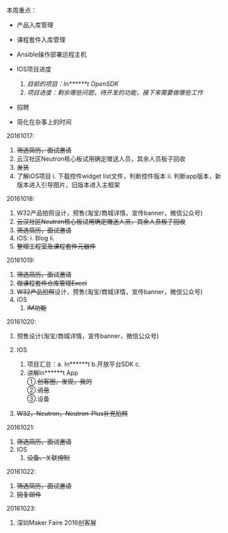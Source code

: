 本周重点：

* 产品入库管理

* 课程套件入库管理

* Ansible操作部署远程主机

* IOS项目进度

  1. _目前的项目：_In\*\*\*\*\*\*t_     OpenSDK_
  2. _项目进度：剩余哪些问题，待开发的功能，接下来需要做哪些工作_

* 招聘

* 简化在杂事上的时间

20161017:

1. ~~筛选简历，面试邀请~~
2. 云汉社区Neutron核心板试用确定赠送人员，其余人员板子回收
3. ~~发货~~
4. 了解iOS项目
   i. 下载控件widget list文件，判断控件版本
   ii. 判断app版本，新版本进入引导图片，旧版本进入主框架

20161018:

1. W32产品拍照设计，预售\(淘宝\/商城详情，宣传banner，微信公众号\)
2. ~~云汉社区Neutron核心板试用确定赠送人员，其余人员板子回收~~
3. ~~筛选简历，面试邀请~~
4. iOS: 
   i. Blog
   ii.
5. ~~整理工程室及课程套件元器件~~

20161019:

1. ~~筛选简历，面试邀请~~
2. ~~做课程套件仓库管理Excel~~
3. ~~W32产品拍照~~设计，预售\(淘宝\/商城详情，宣传banner，微信公众号\)
4. iOS
   1. ~~IM功能~~

20161020:

1. 预售设计\(淘宝\/商城详情，宣传banner，微信公众号\)
2. IOS  
   1. 项目汇总：a. In\*\*\*\*\*\*t  b.开放平台SDK    c.  
   2. 讲解In\*\*\*\*\*\*t App  
   ①.~~创客圈，发现，我的~~  
   ②.~~消息~~  
   ③.设备

3. ~~W32，Neutron，Neutron-Plus补充拍照~~

20161021:

1. ~~筛选简历，面试邀请~~
2. IOS
   1. ~~设备、关联控制~~

20161022:

1. ~~筛选简历，面试邀请~~
2. ~~回复邮件~~

20161023:

1. 深圳Maker Faire 2016创客展



